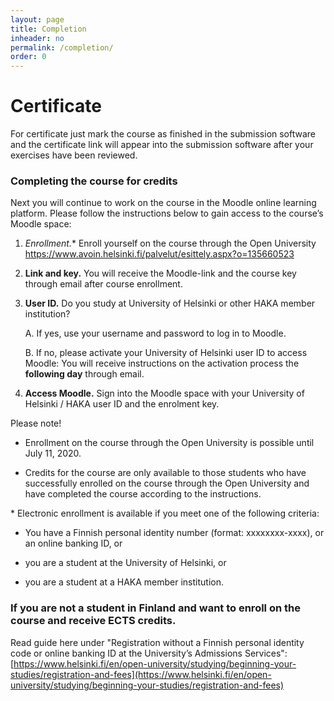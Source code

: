 ```yaml
---
layout: page
title: Completion
inheader: no
permalink: /completion/
order: 0
---
```


# Certificate #

For certificate just mark the course as finished in the submission software and the certificate link will appear into the submission software after your exercises have been reviewed.

### Completing the course for credits ###

Next you will continue to work on the course in the Moodle online learning platform. Please follow the instructions below to gain access to the course’s Moodle space:

1. **Enrollment*.** Enroll yourself on the course through the Open University <https://www.avoin.helsinki.fi/palvelut/esittely.aspx?o=135660523>

2. **Link and key.** You will receive the Moodle-link and the course key through email after course enrollment.

3. **User ID.** Do you study at University of Helsinki or other HAKA member institution?
    
   A. If yes, use your username and password to log in to Moodle.
    
   B. If no, please activate your University of Helsinki user ID to access Moodle: You will receive instructions on the activation process the **following day** through email.

4. **Access Moodle.** Sign into the Moodle space with your University of Helsinki / HAKA user ID and the enrolment key.

Please note!

- Enrollment on the course through the Open University is possible until July 11, 2020.

- Credits for the course are only available to those students who have successfully enrolled on the course through the Open University and have completed the course according to the instructions.

\* Electronic enrollment is available if you meet one of the following criteria:

- You have a Finnish personal identity number (format: xxxxxxxx-xxxx), or an online banking ID, or

- you are a student at the University of Helsinki, or

- you are a student at a HAKA member institution.

### If you are not a student in Finland and want to enroll on the course and receive ECTS credits. ###

Read guide here under "Re­gis­tra­tion without a Finnish per­sonal identity code or on­line bank­ing ID at the Uni­versity’s Ad­mis­sions Services": [https://www.helsinki.fi/en/open-university/studying/beginning-your-studies/registration-and-fees](https://www.helsinki.fi/en/open-university/studying/beginning-your-studies/registration-and-fees)
